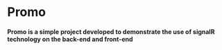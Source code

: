 # Promo

#### Promo is a simple project developed to demonstrate the use of signalR technology on the back-end and front-end

